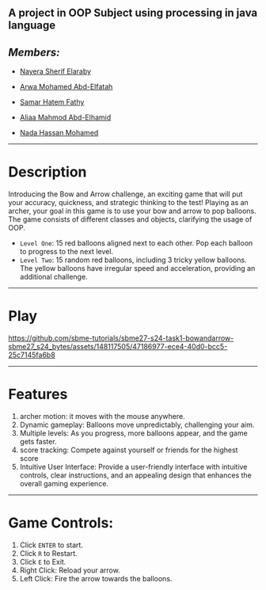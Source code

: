 ## **A project in OOP Subject using processing in java language**

## ***Members:***

- [Nayera Sherif Elaraby](https://github.com/Nayera5)
- [Arwa Mohamed Abd-Elfatah](https://github.com/ArwaMuhammed)
 
- [Samar Hatem Fathy](https://github.com/samarhatem879
)
 
- [Aliaa Mahmod Abd-Elhamid](https://github.com/aliaa-mahmoud
)

- [Nada Hassan Mohamed](https://github.com/Nadahassan147)
 

 
---
# Description
 Introducing the Bow and Arrow challenge, an exciting game that will put your accuracy, quickness,
 and strategic thinking to the test!
 Playing as an archer, your goal in this game is to use your bow and arrow to pop balloons.
 The game consists of different classes and objects, clarifying the usage of OOP.

- `Level One`:
15 red balloons aligned next to each other.
Pop each balloon to progress to the next level.
- `Level Two`:
15 random red balloons, including 3 tricky yellow balloons.
The yellow balloons have irregular speed and acceleration, providing an additional challenge.
---
# Play
https://github.com/sbme-tutorials/sbme27-s24-task1-bowandarrow-sbme27_s24_bytes/assets/148117505/47186977-ece4-40d0-bcc5-25c7145fa6b8

---
# Features
1. archer motion: it moves with the mouse anywhere.
2. Dynamic gameplay: Balloons move unpredictably, challenging your aim.
3. Multiple levels: As you progress, more balloons appear, and the game gets faster.
4. score tracking: Compete against yourself or friends for the highest score
5. Intuitive User Interface: Provide a user-friendly interface with intuitive controls, clear instructions, and an appealing design that enhances the overall gaming experience.
---

# Game Controls:
1. Click `ENTER` to start.
2. Click `R` to Restart.
3. Click `E` to Exit.
4. Right Click: Reload your arrow.
5. Left Click: Fire the arrow towards the balloons.
